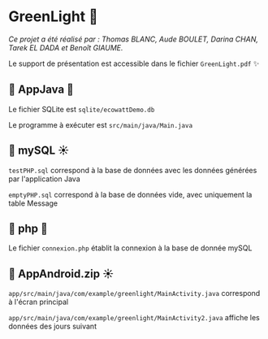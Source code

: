 # GreenLight 🚦
*Ce projet a été réalisé par : Thomas BLANC, Aude BOULET, Darina CHAN, Tarek EL DADA et Benoît GIAUME.*

Le support de présentation est accessible dans le fichier `GreenLight.pdf` ✨

## 📁 AppJava 🌱

Le fichier SQLite est `sqlite/ecowattDemo.db`

Le programme à exécuter est `src/main/java/Main.java`

## 📁 mySQL ☀️

`testPHP.sql` correspond à la base de données avec les données générées par l'application Java

`emptyPHP.sql` correspond à la base de données vide, avec uniquement la table Message

## 📁 php 🌱
Le fichier `connexion.php` établit la connexion à la base de donnée mySQL

## 📁 AppAndroid.zip ☀️
`app/src/main/java/com/example/greenlight/MainActivity.java` correspond à l'écran principal

`app/src/main/java/com/example/greenlight/MainActivity2.java` affiche les données des jours suivant
